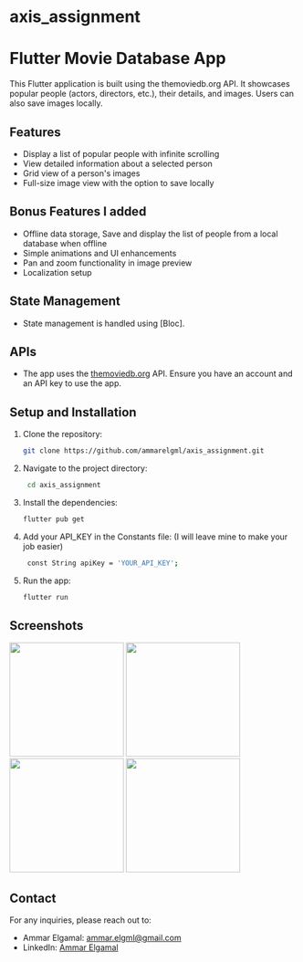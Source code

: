 # axis_assignment

# Flutter Movie Database App

This Flutter application is built using the themoviedb.org API. It showcases popular people (actors,
directors, etc.), their details, and images. Users can also save images locally.

## Features

- Display a list of popular people with infinite scrolling
- View detailed information about a selected person
- Grid view of a person's images
- Full-size image view with the option to save locally

## Bonus Features I added

- Offline data storage, Save and display the list of people from a local database when offline
- Simple animations and UI enhancements
- Pan and zoom functionality in image preview
- Localization setup

## State Management

- State management is handled using [Bloc].

## APIs

- The app uses the [themoviedb.org](https://developers.themoviedb.org/3) API. Ensure you have an
  account and an API key to use the app.

## Setup and Installation

1. Clone the repository:
   ```sh
   git clone https://github.com/ammarelgml/axis_assignment.git
    ```

2. Navigate to the project directory:
   ```sh
    cd axis_assignment
    ```

3. Install the dependencies:
   ```sh
   flutter pub get
    ```

4. Add your API_KEY in the Constants file: (I will leave mine to make your job easier)
   ```sh
    const String apiKey = 'YOUR_API_KEY';
    ```

5. Run the app:
   ```sh
   flutter run
   ```


## Screenshots

<img src="https://github.com/ammarelgml/axis_assignment/assets/62309234/e97c8eb3-4d79-47a7-ae1f-e76de841c0c9" width="200"/>

<img src="https://github.com/ammarelgml/axis_assignment/assets/62309234/cc977859-2c3e-457e-a3a0-f84502e12cad" width="200"/>

<img src="https://github.com/ammarelgml/axis_assignment/assets/62309234/5ef4fd65-6ac4-47a3-b295-3584589a3f03" width="200"/>

<img src="https://github.com/ammarelgml/axis_assignment/assets/62309234/0557d1c0-483e-4698-b873-995b888467a5" width="200"/>



## Contact

For any inquiries, please reach out to:

- Ammar Elgamal: [ammar.elgml@gmail.com](mailto:ammar.elgml@gmail.com)
- LinkedIn: [Ammar Elgamal](https://www.linkedin.com/in/ammar-elgml/)
